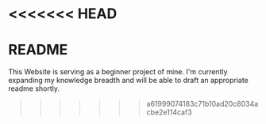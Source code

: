 <<<<<<< HEAD
=======
# README
This Website is serving as a beginner project of mine. I'm currently expanding my knowledge breadth and will be able to draft an appropriate readme shortly.
>>>>>>> a61999074183c71b10ad20c8034acbe2e114caf3
